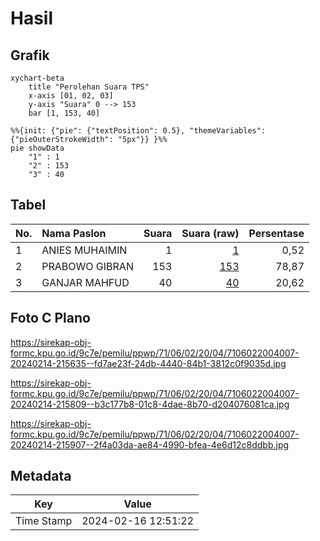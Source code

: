 # Hasil

## Grafik

```mermaid
xychart-beta
    title "Perolehan Suara TPS"
    x-axis [01, 02, 03]
    y-axis "Suara" 0 --> 153
    bar [1, 153, 40]
```

```mermaid
%%{init: {"pie": {"textPosition": 0.5}, "themeVariables": {"pieOuterStrokeWidth": "5px"}} }%%
pie showData
    "1" : 1
    "2" : 153
    "3" : 40
```

## Tabel

| No. | Nama Paslon    | Suara | Suara (raw) | Persentase |
|:--- |:-------------- | -----:| -----------:| ----------:|
| 1   | ANIES MUHAIMIN | 1     | [1][p-1]    | 0,52       |
| 2   | PRABOWO GIBRAN | 153   | [153][p-2]  | 78,87      |
| 3   | GANJAR MAHFUD  | 40    | [40][p-3]   | 20,62      |


[p-1]: https://github.com/gigit-pemilu/pemilu-2024-71-sulawesi-utara/blob/main/pilpres/hitung-suara/sub/71-sulawesi-utara/sub/06-minahasa-utara/sub/02-kauditan/sub/2004-treman/sub/007-tps/sub/paslon-1.txt
[p-2]: https://github.com/gigit-pemilu/pemilu-2024-71-sulawesi-utara/blob/main/pilpres/hitung-suara/sub/71-sulawesi-utara/sub/06-minahasa-utara/sub/02-kauditan/sub/2004-treman/sub/007-tps/sub/paslon-2.txt
[p-3]: https://github.com/gigit-pemilu/pemilu-2024-71-sulawesi-utara/blob/main/pilpres/hitung-suara/sub/71-sulawesi-utara/sub/06-minahasa-utara/sub/02-kauditan/sub/2004-treman/sub/007-tps/sub/paslon-3.txt

## Foto C Plano

https://sirekap-obj-formc.kpu.go.id/9c7e/pemilu/ppwp/71/06/02/20/04/7106022004007-20240214-215635--fd7ae23f-24db-4440-84b1-3812c0f9035d.jpg

https://sirekap-obj-formc.kpu.go.id/9c7e/pemilu/ppwp/71/06/02/20/04/7106022004007-20240214-215809--b3c177b8-01c8-4dae-8b70-d204076081ca.jpg

https://sirekap-obj-formc.kpu.go.id/9c7e/pemilu/ppwp/71/06/02/20/04/7106022004007-20240214-215907--2f4a03da-ae84-4990-bfea-4e6d12c8ddbb.jpg


## Metadata

| Key        | Value               |
| ---------- | ------------------- |
| Time Stamp | 2024-02-16 12:51:22 |



